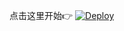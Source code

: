 点击这里开始👉 [![Deploy](https://www.herokucdn.com/deploy/button.png)](https://heroku.com/deploy?template=https://github.com/pigeonpig/gatus-on-heroku)
